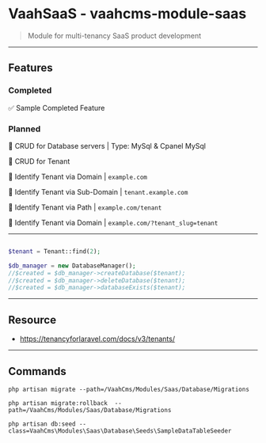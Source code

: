 # VaahSaaS - vaahcms-module-saas
> Module for multi-tenancy SaaS product development

---
## Features

### Completed
:white_check_mark: Sample Completed Feature


### Planned
:black_square_button: CRUD for Database servers | Type: MySql & Cpanel MySql

:black_square_button: CRUD for Tenant

:black_square_button: Identify Tenant via Domain  | `example.com`

:black_square_button: Identify Tenant via Sub-Domain  | `tenant.example.com`

:black_square_button: Identify Tenant via Path  | `example.com/tenant`

:black_square_button: Identify Tenant via Domain  | `example.com/?tenant_slug=tenant`


---

```php

$tenant = Tenant::find(2);

$db_manager = new DatabaseManager();
//$created = $db_manager->createDatabase($tenant);
//$created = $db_manager->deleteDatabase($tenant);
//$created = $db_manager->databaseExists($tenant);

```


---
## Resource
- https://tenancyforlaravel.com/docs/v3/tenants/

---
## Commands
```shell script
php artisan migrate --path=/VaahCms/Modules/Saas/Database/Migrations

php artisan migrate:rollback  --path=/VaahCms/Modules/Saas/Database/Migrations

php artisan db:seed --class=VaahCms\Modules\Saas\Database\Seeds\SampleDataTableSeeder
```
